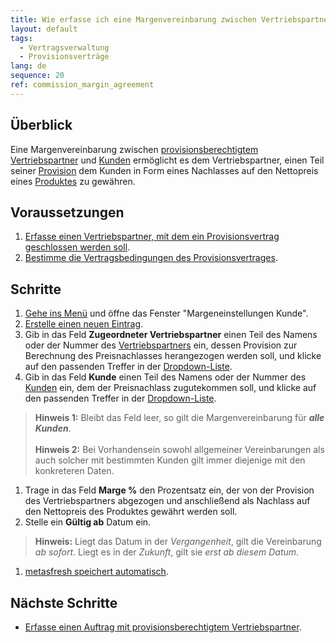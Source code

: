 ```yaml
---
title: Wie erfasse ich eine Margenvereinbarung zwischen Vertriebspartner und Kunde?
layout: default
tags:
  - Vertragsverwaltung
  - Provisionsverträge
lang: de
sequence: 20
ref: commission_margin_agreement
---
```


<!--
See also: https://github.com/metasfresh/me03/issues/3309#issuecomment-580173464
-->

## Überblick
Eine Margenvereinbarung zwischen [provisionsberechtigtem Vertriebspartner](Vertriebspartner_anlegen) und [Kunden](Neuer_Geschaeftspartner_Kunde) ermöglicht es dem Vertriebspartner, einen Teil seiner [Provision](Provisionspunkte_Preis) dem Kunden in Form eines Nachlasses auf den Nettopreis eines [Produktes](NeuesProdukt) zu gewähren.

## Voraussetzungen
1. [Erfasse einen Vertriebspartner, mit dem ein Provisionsvertrag geschlossen werden soll](Vertriebspartner_anlegen).
1. [Bestimme die Vertragsbedingungen des Provisionsvertrages](Vertragsbedingungen_Provision_definieren).

## Schritte
1. [Gehe ins Menü](Menu) und öffne das Fenster "Margeneinstellungen Kunde".
1. [Erstelle einen neuen Eintrag](Neuer_Datensatz_Fenster_Webui).
1. Gib in das Feld **Zugeordneter Vertriebspartner** einen Teil des Namens oder der Nummer des [Vertriebspartners](Vertriebspartner_anlegen) ein, dessen Provision zur Berechnung des Preisnachlasses herangezogen werden soll, und klicke auf den passenden Treffer in der <a href="Keyboard_Shortcuts_Liste#dropdown" title="Dynamisches Suchfeld (Autocomplete)">Dropdown-Liste</a>.
1. Gib in das Feld **Kunde** einen Teil des Namens oder der Nummer des [Kunden](Neuer_Geschaeftspartner_Kunde) ein, dem der Preisnachlass zugutekommen soll, und klicke auf den passenden Treffer in der <a href="Keyboard_Shortcuts_Liste#dropdown" title="Dynamisches Suchfeld (Autocomplete)">Dropdown-Liste</a>.
 >**Hinweis 1:** Bleibt das Feld leer, so gilt die Margenvereinbarung für ***alle Kunden***.<br><br>
 >**Hinweis 2:** Bei Vorhandensein sowohl allgemeiner Vereinbarungen als auch solcher mit bestimmten Kunden gilt immer diejenige mit den konkreteren Daten.

1. Trage in das Feld **Marge %** den Prozentsatz ein, der von der Provision des Vertriebspartners abgezogen und anschließend als Nachlass auf den Nettopreis des Produktes gewährt werden soll.
1. Stelle ein **Gültig ab** Datum ein.
 >**Hinweis:** Liegt das Datum in der *Vergangenheit*, gilt die Vereinbarung *ab sofort*. Liegt es in der *Zukunft*, gilt sie *erst ab diesem Datum*.

1. [metasfresh speichert automatisch](Speicheranzeige).

## Nächste Schritte
- [Erfasse einen Auftrag mit provisionsberechtigtem Vertriebspartner](Auftrag_erfassen_Vertriebspartner).
